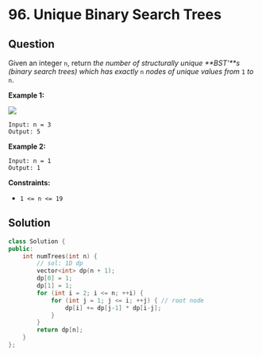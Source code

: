 # 96. Unique Binary Search Trees

## Question

Given an integer `n`, return _the number of structurally unique **BST'**s \(binary search trees\) which has exactly_ `n` _nodes of unique values from_ `1` _to_ `n`.

**Example 1:**

![](https://assets.leetcode.com/uploads/2021/01/18/uniquebstn3.jpg)

```text
Input: n = 3
Output: 5
```

**Example 2:**

```text
Input: n = 1
Output: 1
```

**Constraints:**

* `1 <= n <= 19`

## Solution

```cpp
class Solution {
public:
    int numTrees(int n) {
        // sol: 1D dp
        vector<int> dp(n + 1);
        dp[0] = 1;
        dp[1] = 1;
        for (int i = 2; i <= n; ++i) {
            for (int j = 1; j <= i; ++j) { // root node
                dp[i] += dp[j-1] * dp[i-j];
            }
        }
        return dp[n];
    }
};
```

